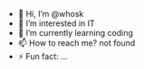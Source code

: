 - 👋 Hi, I’m @whosk
- 👀 I’m interested in IT
- 🌱 I’m currently learning coding
- 📫 How to reach me? not found
- ⚡ Fun fact: ...

<!---
whosk/whosk is a ✨ special ✨ repository because its `README.md` (this file) appears on your GitHub profile.
You can click the Preview link to take a look at your changes.
--->
